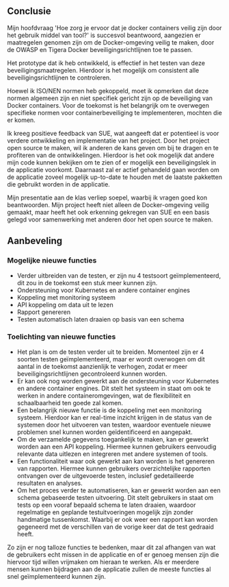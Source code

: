 ## Conclusie
Mijn hoofdvraag 'Hoe zorg je ervoor dat je docker containers veilig zijn door het gebruik middel van tool?' is succesvol beantwoord, aangezien er maatregelen genomen zijn om de Docker-omgeving veilig te maken, door de OWASP en Tigera Docker beveiligingsrichtlijnen toe te passen. 

Het prototype dat ik heb ontwikkeld, is effectief in het testen van deze beveiligingsmaatregelen. Hierdoor is het mogelijk om consistent alle beveiligingsrichtlijnen te controleren.

Hoewel ik ISO/NEN normen heb gekoppeld, moet ik opmerken dat deze normen algemeen zijn en niet specifiek gericht zijn op de beveiliging van Docker containers. Voor de toekomst is het belangrijk om te overwegen specifieke normen voor containerbeveiliging te implementeren, mochten die er komen.

Ik kreeg positieve feedback van SUE, wat aangeeft dat er potentieel is voor verdere ontwikkeling en implementatie van het project. Door het project open source te maken, wil ik anderen de kans geven om bij te dragen en te profiteren van de ontwikkelingen. Hierdoor is het ook mogelijk dat andere mijn code kunnen bekijken om te zien of er mogelijk een beveiligingslek in de applicatie voorkomt. Daarnaast zal er actief gehandeld gaan worden om de applicatie zoveel mogelijk up-to-date te houden met de laatste pakketten die gebruikt worden in de applicatie.

Mijn presentatie aan de klas verliep soepel, waarbij ik vragen goed kon beantwoorden. Mijn project heeft niet alleen de Docker-omgeving veilig gemaakt, maar heeft het ook erkenning gekregen van SUE en een basis gelegd voor samenwerking met anderen door het open source te maken.
## Aanbeveling
### Mogelijke nieuwe functies
- Verder uitbreiden van de testen, er zijn nu 4 testsoort geïmplementeerd, dit zou in de toekomst een stuk meer kunnen zijn.
- Ondersteuning voor Kubernetes en andere container engines
- Koppeling met monitoring systeem
- API koppeling om data uit te lezen
- Rapport genereren
- Testen automatisch laten draaien op basis van een schema
### Toelichting van nieuwe functies
- Het plan is om de testen verder uit te breiden. Momenteel zijn er 4 soorten testen geïmplementeerd, maar er wordt overwogen om dit aantal in de toekomst aanzienlijk te verhogen, zodat er meer beveiligingsrichtlijnen gecontroleerd kunnen worden.
- Er kan ook nog worden gewerkt aan de ondersteuning voor Kubernetes en andere container engines. Dit stelt het systeem in staat om ook te werken in andere containeromgevingen, wat de flexibiliteit en schaalbaarheid ten goede zal komen.
- Een belangrijk nieuwe functie is de koppeling met een monitoring systeem. Hierdoor kan er real-time inzicht krijgen in de status van de systemen door het uitvoeren van testen, waardoor eventuele nieuwe problemen snel kunnen worden geïdentificeerd en aangepakt.
- Om de verzamelde gegevens toegankelijk te maken, kan er gewerkt worden aan een API koppeling. Hiermee kunnen gebruikers eenvoudig relevante data uitlezen en integreren met andere systemen of tools.
- Een functionaliteit waar ook gewerkt aan kan worden is het genereren van rapporten. Hiermee kunnen gebruikers overzichtelijke rapporten ontvangen over de uitgevoerde testen, inclusief gedetailleerde resultaten en analyses.
- Om het proces verder te automatiseren, kan er gewerkt worden aan een schema gebaseerde testen uitvoering. Dit stelt gebruikers in staat om tests op een vooraf bepaald schema te laten draaien, waardoor regelmatige en geplande testuitvoeringen mogelijk zijn zonder handmatige tussenkomst. Waarbij er ook weer een rapport kan worden gegeneerd met de verschillen van de vorige keer dat de test gedraaid heeft.

Zo zijn er nog talloze functies te bedenken, maar dit zal afhangen van wat de gebruikers echt missen in de applicatie en of er genoeg mensen zijn die hiervoor tijd willen vrijmaken om hieraan te werken. Als er meerdere mensen kunnen bijdragen aan de applicatie zullen de meeste functies al snel geïmplementeerd kunnen zijn. 